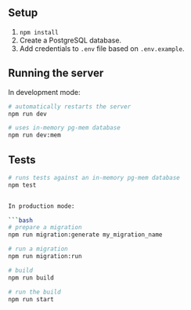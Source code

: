 ## Setup

1. `npm install`
2. Create a PostgreSQL database.
3. Add credentials to `.env` file based on `.env.example`.

## Running the server

In development mode:

```bash
# automatically restarts the server
npm run dev

# uses in-memory pg-mem database
npm run dev:mem
```

## Tests

````bash
# runs tests against an in-memory pg-mem database
npm test


In production mode:

```bash
# prepare a migration
npm run migration:generate my_migration_name

# run a migration
npm run migration:run

# build
npm run build

# run the build
npm run start
````
